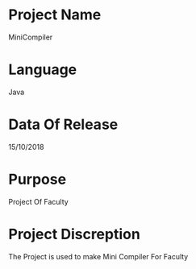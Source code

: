 # Project Name
MiniCompiler

# Language
Java

# Data Of Release 
15/10/2018

# Purpose
Project Of Faculty

# Project Discreption 
The Project is used to make Mini Compiler For Faculty
